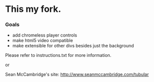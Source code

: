 # This my fork.

### Goals
* add chromeless player controls
* make html5 video compatible
* make extensible for other divs besides just the background


Please refer to instructions.txt for more information.

or

Sean McCambridge's site: http://www.seanmccambridge.com/tubular
